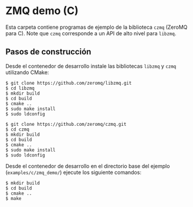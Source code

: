 # ZMQ demo (C)

Esta carpeta contiene programas de ejemplo de la biblioteca `czmq` (ZeroMQ para C). Note que `czmq` corresponde a un API de alto nivel para `libzmq`.

## Pasos de construcción
Desde el contenedor de desarrollo instale las bibliotecas `libzmq` y `czmq` utilizando CMake:

```console
$ git clone https://github.com/zeromq/libzmq.git
$ cd libzmq
$ mkdir build
$ cd build
$ cmake ..
$ sudo make install
$ sudo ldconfig
```

```console
$ git clone https://github.com/zeromq/czmq.git
$ cd czmq
$ mkdir build
$ cd build
$ cmake ..
$ sudo make install
$ sudo ldconfig
```

Desde el contenedor de desarrollo en el directorio base del ejemplo (`examples/c/zmq_demo/`) ejecute los siguiente comandos:

```console
$ mkdir build
$ cd build
$ cmake ..
$ make
```

